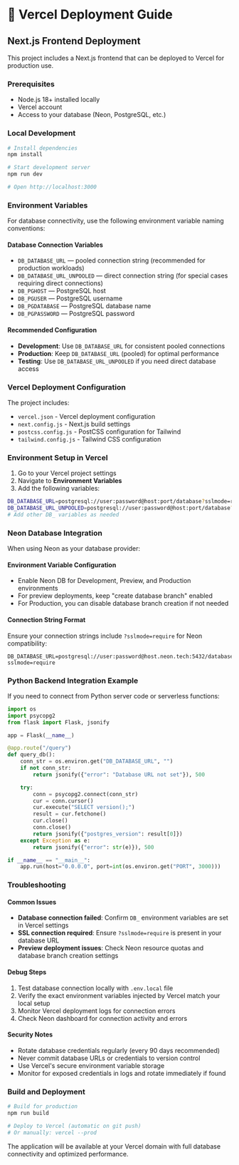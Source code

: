 # 🚀 Vercel Deployment Guide

## Next.js Frontend Deployment

This project includes a Next.js frontend that can be deployed to Vercel for production use.

### Prerequisites

- Node.js 18+ installed locally
- Vercel account
- Access to your database (Neon, PostgreSQL, etc.)

### Local Development

```bash
# Install dependencies
npm install

# Start development server
npm run dev

# Open http://localhost:3000
```

### Environment Variables

For database connectivity, use the following environment variable naming conventions:

#### Database Connection Variables

- `DB_DATABASE_URL` — pooled connection string (recommended for production workloads)
- `DB_DATABASE_URL_UNPOOLED` — direct connection string (for special cases requiring direct connections)
- `DB_PGHOST` — PostgreSQL host
- `DB_PGUSER` — PostgreSQL username  
- `DB_PGDATABASE` — PostgreSQL database name
- `DB_PGPASSWORD` — PostgreSQL password

#### Recommended Configuration

- **Development**: Use `DB_DATABASE_URL` for consistent pooled connections
- **Production**: Keep `DB_DATABASE_URL` (pooled) for optimal performance
- **Testing**: Use `DB_DATABASE_URL_UNPOOLED` if you need direct database access

### Vercel Deployment Configuration

The project includes:

- `vercel.json` - Vercel deployment configuration
- `next.config.js` - Next.js build settings
- `postcss.config.js` - PostCSS configuration for Tailwind
- `tailwind.config.js` - Tailwind CSS configuration

### Environment Setup in Vercel

1. Go to your Vercel project settings
2. Navigate to **Environment Variables**
3. Add the following variables:

```bash
DB_DATABASE_URL=postgresql://user:password@host:port/database?sslmode=require
DB_DATABASE_URL_UNPOOLED=postgresql://user:password@host:port/database?sslmode=require
# Add other DB_ variables as needed
```

### Neon Database Integration

When using Neon as your database provider:

#### Environment Variable Configuration
- Enable Neon DB for Development, Preview, and Production environments
- For preview deployments, keep "create database branch" enabled
- For Production, you can disable database branch creation if not needed

#### Connection String Format
Ensure your connection strings include `?sslmode=require` for Neon compatibility:
```
DB_DATABASE_URL=postgresql://user:password@host.neon.tech:5432/database?sslmode=require
```

### Python Backend Integration Example

If you need to connect from Python server code or serverless functions:

```python
import os
import psycopg2
from flask import Flask, jsonify

app = Flask(__name__)

@app.route("/query")
def query_db():
    conn_str = os.environ.get("DB_DATABASE_URL", "")
    if not conn_str:
        return jsonify({"error": "Database URL not set"}), 500

    try:
        conn = psycopg2.connect(conn_str)
        cur = conn.cursor()
        cur.execute("SELECT version();")
        result = cur.fetchone()
        cur.close()
        conn.close()
        return jsonify({"postgres_version": result[0]})
    except Exception as e:
        return jsonify({"error": str(e)}), 500

if __name__ == "__main__":
    app.run(host="0.0.0.0", port=int(os.environ.get("PORT", 3000)))
```

### Troubleshooting

#### Common Issues
- **Database connection failed**: Confirm `DB_` environment variables are set in Vercel settings
- **SSL connection required**: Ensure `?sslmode=require` is present in your database URL
- **Preview deployment issues**: Check Neon resource quotas and database branch creation settings

#### Debug Steps
1. Test database connection locally with `.env.local` file
2. Verify the exact environment variables injected by Vercel match your local setup
3. Monitor Vercel deployment logs for connection errors
4. Check Neon dashboard for connection activity and errors

#### Security Notes
- Rotate database credentials regularly (every 90 days recommended)
- Never commit database URLs or credentials to version control
- Use Vercel's secure environment variable storage
- Monitor for exposed credentials in logs and rotate immediately if found

### Build and Deployment

```bash
# Build for production
npm run build

# Deploy to Vercel (automatic on git push)
# Or manually: vercel --prod
```

The application will be available at your Vercel domain with full database connectivity and optimized performance.